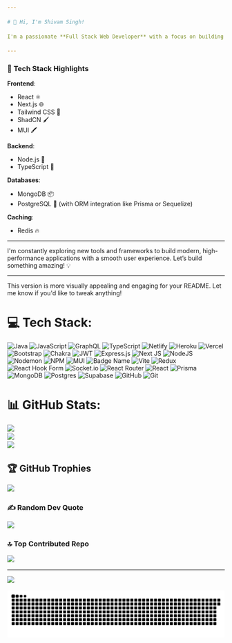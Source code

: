 ```yaml
---

# 👋 Hi, I'm Shivam Singh!

I'm a passionate **Full Stack Web Developer** with a focus on building scalable, efficient, and user-friendly web applications. I enjoy crafting seamless digital experiences and solving complex challenges, leveraging my expertise in both **front-end** and **back-end** technologies.

---
```


### 🚀 **Tech Stack Highlights**

**Frontend**:  
- React ⚛️  
- Next.js 🌐  
- Tailwind CSS 🎨  
- ShadCN 🖌️  
- MUI 🖍️

**Backend**:  
- Node.js 🚀  
- TypeScript 🔧  

**Databases**:  
- MongoDB 📦  
- PostgreSQL 💾 (with ORM integration like Prisma or Sequelize)

**Caching**:  
- Redis 🔥

---

I'm constantly exploring new tools and frameworks to build modern, high-performance applications with a smooth user experience. Let’s build something amazing! 💡

---

This version is more visually appealing and engaging for your README. Let me know if you'd like to tweak anything!


# 💻 Tech Stack:
![Java](https://img.shields.io/badge/java-%23ED8B00.svg?style=for-the-badge&logo=openjdk&logoColor=white) ![JavaScript](https://img.shields.io/badge/javascript-%23323330.svg?style=for-the-badge&logo=javascript&logoColor=%23F7DF1E) ![GraphQL](https://img.shields.io/badge/-GraphQL-E10098?style=for-the-badge&logo=graphql&logoColor=white) ![TypeScript](https://img.shields.io/badge/typescript-%23007ACC.svg?style=for-the-badge&logo=typescript&logoColor=white) ![Netlify](https://img.shields.io/badge/netlify-%23000000.svg?style=for-the-badge&logo=netlify&logoColor=#00C7B7) ![Heroku](https://img.shields.io/badge/heroku-%23430098.svg?style=for-the-badge&logo=heroku&logoColor=white) ![Vercel](https://img.shields.io/badge/vercel-%23000000.svg?style=for-the-badge&logo=vercel&logoColor=white) ![Bootstrap](https://img.shields.io/badge/bootstrap-%238511FA.svg?style=for-the-badge&logo=bootstrap&logoColor=white) ![Chakra](https://img.shields.io/badge/chakra-%234ED1C5.svg?style=for-the-badge&logo=chakraui&logoColor=white) ![JWT](https://img.shields.io/badge/JWT-black?style=for-the-badge&logo=JSON%20web%20tokens) ![Express.js](https://img.shields.io/badge/express.js-%23404d59.svg?style=for-the-badge&logo=express&logoColor=%2361DAFB) ![Next JS](https://img.shields.io/badge/Next-black?style=for-the-badge&logo=next.js&logoColor=white) ![NodeJS](https://img.shields.io/badge/node.js-6DA55F?style=for-the-badge&logo=node.js&logoColor=white) ![Nodemon](https://img.shields.io/badge/NODEMON-%23323330.svg?style=for-the-badge&logo=nodemon&logoColor=%BBDEAD) ![NPM](https://img.shields.io/badge/NPM-%23CB3837.svg?style=for-the-badge&logo=npm&logoColor=white) ![MUI](https://img.shields.io/badge/MUI-%230081CB.svg?style=for-the-badge&logo=mui&logoColor=white) ![Badge Name](https://img.shields.io/badge/tRPC-%232596BE.svg?style=for-the-badge&logo=tRPC&logoColor=white) ![Vite](https://img.shields.io/badge/vite-%23646CFF.svg?style=for-the-badge&logo=vite&logoColor=white) ![Redux](https://img.shields.io/badge/redux-%23593d88.svg?style=for-the-badge&logo=redux&logoColor=white) ![React Hook Form](https://img.shields.io/badge/React%20Hook%20Form-%23EC5990.svg?style=for-the-badge&logo=reacthookform&logoColor=white) ![Socket.io](https://img.shields.io/badge/Socket.io-black?style=for-the-badge&logo=socket.io&badgeColor=010101) ![React Router](https://img.shields.io/badge/React_Router-CA4245?style=for-the-badge&logo=react-router&logoColor=white) ![React](https://img.shields.io/badge/react-%2320232a.svg?style=for-the-badge&logo=react&logoColor=%2361DAFB) ![Prisma](https://img.shields.io/badge/Prisma-3982CE?style=for-the-badge&logo=Prisma&logoColor=white) ![MongoDB](https://img.shields.io/badge/MongoDB-%234ea94b.svg?style=for-the-badge&logo=mongodb&logoColor=white) ![Postgres](https://img.shields.io/badge/postgres-%23316192.svg?style=for-the-badge&logo=postgresql&logoColor=white) ![Supabase](https://img.shields.io/badge/Supabase-3ECF8E?style=for-the-badge&logo=supabase&logoColor=white) ![GitHub](https://img.shields.io/badge/github-%23121011.svg?style=for-the-badge&logo=github&logoColor=white) ![Git](https://img.shields.io/badge/git-%23F05033.svg?style=for-the-badge&logo=git&logoColor=white)
# 📊 GitHub Stats:
![](https://github-readme-stats.vercel.app/api?username=shivamsinghAIMLops32&theme=dark&hide_border=false&include_all_commits=true&count_private=true)<br/>
![](https://github-readme-streak-stats.herokuapp.com/?user=shivamsinghAIMLops32&theme=dark&hide_border=false)<br/>
![](https://github-readme-stats.vercel.app/api/top-langs/?username=shivamsinghAIMLops32&theme=dark&hide_border=false&include_all_commits=true&count_private=true&layout=compact)

## 🏆 GitHub Trophies
![](https://github-profile-trophy.vercel.app/?username=shivamsinghAIMLops32&theme=radical&no-frame=false&no-bg=false&margin-w=4)

### ✍️ Random Dev Quote
![](https://quotes-github-readme.vercel.app/api?type=horizontal&theme=radical)

### 🔝 Top Contributed Repo
![](https://github-contributor-stats.vercel.app/api?username=shivamsinghAIMLops32&limit=5&theme=dark&combine_all_yearly_contributions=true)

---
[![](https://visitcount.itsvg.in/api?id=shivamsinghAIMLops32&icon=6&color=11)](https://visitcount.itsvg.in)

<picture>
  <source media="(prefers-color-scheme: dark)" srcset="https://raw.githubusercontent.com/shivamsinghAIMLops32/shivamsinghAIMLops32/output/github-snake-dark.svg" />
  <source media="(prefers-color-scheme: light)" srcset="https://raw.githubusercontent.com/shivamsinghAIMLops32/shivamsinghAIMLops32/output/github-snake.svg" />
  <img alt="github-snake" src="https://raw.githubusercontent.com/shivamsinghAIMLops32/shivamsinghAIMLops32/output/github-snake.svg" />
</picture>

<!-- Proudly created with GPRM ( https://gprm.itsvg.in ) -->
